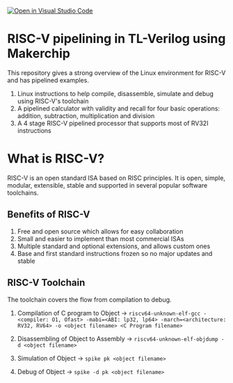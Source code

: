[![Open in Visual Studio Code](https://classroom.github.com/assets/open-in-vscode-f059dc9a6f8d3a56e377f745f24479a46679e63a5d9fe6f495e02850cd0d8118.svg)](https://classroom.github.com/online_ide?assignment_repo_id=5468091&assignment_repo_type=AssignmentRepo)

# RISC-V pipelining in TL-Verilog using Makerchip

This repository gives a strong overview of the Linux environment for RISC-V and has pipelined examples.

1. Linux instructions to help compile, disassemble, simulate and debug using RISC-V's toolchain
2. A pipelined calculator with validity and recall for four basic operations: addition, subtraction, multiplication and division
3. A 4 stage RISC-V pipelined processor that supports most of RV32I instructions

# What is RISC-V?
RISC-V is an open standard ISA based on RISC principles. It is open, simple, modular, extensible, stable and supported in several popular software toolchains.

## Benefits of RISC-V
1. Free and open source which allows for easy collaboration
2. Small and easier to implement than most commercial ISAs
5. Multiple standard and optional extensions, and allows custom ones
4. Base and first standard instructions frozen so no major updates and stable

## RISC-V Toolchain 
The toolchain covers the flow from compilation to debug.

1. Compilation of C program to Object ->
`riscv64-unknown-elf-gcc -<compiler: O1, Ofast> -mabi=<ABI: lp32, lp64> -march=<architecture: RV32, RV64> -o <object filename> <C Program filename>`

2. Disassembling of Object to Assembly ->
`riscv64-unknown-elf-objdump -d <object filename>`

3. Simulation of Object ->
`spike pk <object filename>`

4. Debug of Object ->
`spike -d pk <object filename>`












